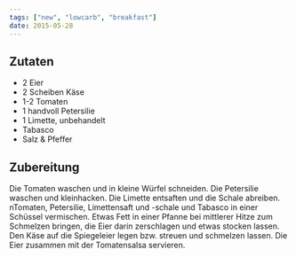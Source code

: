```yaml
---
tags: ["new", "lowcarb", "breakfast"]
date: 2015-05-28
---
```


## Zutaten
- 2 Eier
- 2 Scheiben Käse
- 1-2 Tomaten
- 1 handvoll Petersilie
- 1 Limette, unbehandelt
- Tabasco
- Salz & Pfeffer

## Zubereitung
Die Tomaten waschen und in kleine Würfel schneiden. Die Petersilie waschen und kleinhacken. Die Limette entsaften und die Schale abreiben. nTomaten, Petersilie, Limettensaft und -schale und Tabasco in einer Schüssel vermischen.
Etwas Fett in einer Pfanne bei mittlerer Hitze zum Schmelzen bringen, die Eier darin zerschlagen und etwas stocken lassen. Den Käse auf die Spiegeleier legen bzw. streuen und schmelzen lassen.
Die Eier zusammen mit der Tomatensalsa servieren.
